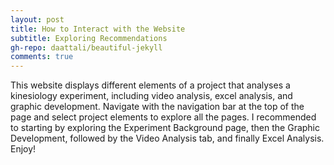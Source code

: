 ```yaml
---
layout: post
title: How to Interact with the Website
subtitle: Exploring Recommendations
gh-repo: daattali/beautiful-jekyll
comments: true
---
```


This website displays different elements of a project that analyses a kinesiology experiment, including video analysis, excel analysis, and graphic development. Navigate with the navigation bar at the top of the page and select project elements to explore all the pages. I recommended to starting by exploring the Experiment Background page, then the Graphic Development, followed by the Video Analysis tab, and finally Excel Analysis. Enjoy!
